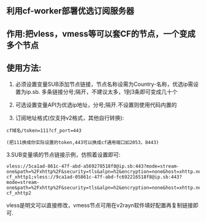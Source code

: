 ## 利用cf-worker部署优选订阅服务器

## 作用:把vless，vmess等可以套CF的节点，一个变成多个节点

## 使用方法:

1. 必须设置变量SUB添加节点链接，节点名称设需为Country-名称，优选ip需设置为ip.sb. 多条链接分号;隔开，不建议太多，1到3条即可变成几十个


2. 可选设置变量API为优选ip地址，分号;隔开.不设置则使用代码内置的
      
3. 订阅地址格式(仅支持v2格式，其他自行转换):
```
cf域名/token=111?cf_port=443

(把111换成你实际设置的token,443可以换成cf通用端口如2053，8443)
```

3.SUB变量填的节点链接示例，仿照着设置即可:
```
vless://5ca1ad-861c-47f-abd-a569278518f8@ip.sb:443?mode=stream-one&path=%2Fxhttp%2F&security=tls&alpn=h2&encryption=none&host=xhttp.nez.com&fp=chrome&type=xhttp&sni=xhttp.nez.com#Country-cf_xhttp1;vless://9ca1ad-05861c-47f-abd-fc692216518f8@ip.sb:443?mode=stream-one&path=%2Fxhttp%2F&security=tls&alpn=h2&encryption=none&host=xhttp.nez.com&fp=chrome&type=xhttp&sni=xhttp.nez.com#Country-cf_xhttp2
```
vless是明文可以直接修改，vmess节点可用在v2rayn软件填好配置再复制链接即可.
